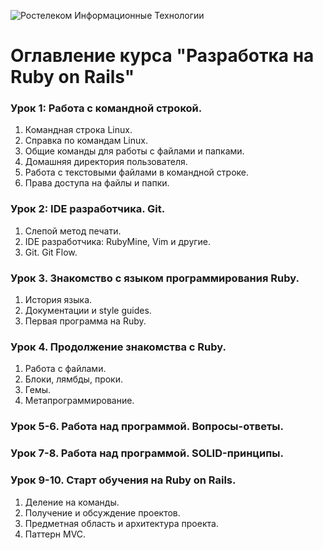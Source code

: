 ![Ростелеком Информационные Технологии](https://github.com/ulstu/rubyonails/raw/master/rtk_it_logo.png)

# Оглавление курса "Разработка на Ruby on Rails"

### Урок 1: Работа с командной строкой.
1. Командная строка Linux.
1. Справка по командам Linux.
1. Общие команды для работы с файлами и папками.
1. Домашняя директория пользователя.
1. Работа с текстовыми файлами в командной строке.
1. Права доступа на файлы и папки.
### Урок 2: IDE разработчика. Git.
1. Слепой метод печати.
1. IDE разработчика: RubyMine, Vim и другие.
1. Git. Git Flow.
### Урок 3. Знакомство с языком программирования Ruby.
1. История языка.
1. Документации и style guides.
1. Первая программа на Ruby.
### Урок 4. Продолжение знакомства с Ruby.
1. Работа с файлами.
1. Блоки, лямбды, проки.
1. Гемы.
1. Метапрограммирование.
### Урок 5-6. Работа над программой. Вопросы-ответы.
### Урок 7-8. Работа над программой. SOLID-принципы.
### Урок 9-10. Старт обучения на Ruby on Rails.
1. Деление на команды.
1. Получение и обсуждение проектов.
1. Предметная область и архитектура проекта.
1. Паттерн MVC.
